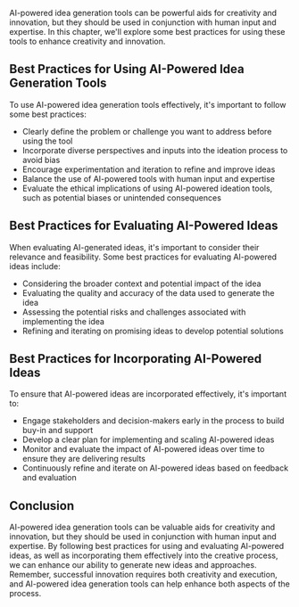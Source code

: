 
AI-powered idea generation tools can be powerful aids for creativity and innovation, but they should be used in conjunction with human input and expertise. In this chapter, we'll explore some best practices for using these tools to enhance creativity and innovation.

Best Practices for Using AI-Powered Idea Generation Tools
---------------------------------------------------------

To use AI-powered idea generation tools effectively, it's important to follow some best practices:

* Clearly define the problem or challenge you want to address before using the tool
* Incorporate diverse perspectives and inputs into the ideation process to avoid bias
* Encourage experimentation and iteration to refine and improve ideas
* Balance the use of AI-powered tools with human input and expertise
* Evaluate the ethical implications of using AI-powered ideation tools, such as potential biases or unintended consequences

Best Practices for Evaluating AI-Powered Ideas
----------------------------------------------

When evaluating AI-generated ideas, it's important to consider their relevance and feasibility. Some best practices for evaluating AI-powered ideas include:

* Considering the broader context and potential impact of the idea
* Evaluating the quality and accuracy of the data used to generate the idea
* Assessing the potential risks and challenges associated with implementing the idea
* Refining and iterating on promising ideas to develop potential solutions

Best Practices for Incorporating AI-Powered Ideas
-------------------------------------------------

To ensure that AI-powered ideas are incorporated effectively, it's important to:

* Engage stakeholders and decision-makers early in the process to build buy-in and support
* Develop a clear plan for implementing and scaling AI-powered ideas
* Monitor and evaluate the impact of AI-powered ideas over time to ensure they are delivering results
* Continuously refine and iterate on AI-powered ideas based on feedback and evaluation

Conclusion
----------

AI-powered idea generation tools can be valuable aids for creativity and innovation, but they should be used in conjunction with human input and expertise. By following best practices for using and evaluating AI-powered ideas, as well as incorporating them effectively into the creative process, we can enhance our ability to generate new ideas and approaches. Remember, successful innovation requires both creativity and execution, and AI-powered idea generation tools can help enhance both aspects of the process.
